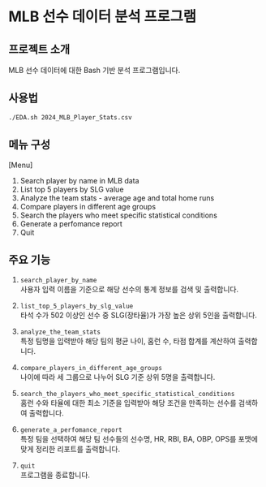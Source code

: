 # MLB 선수 데이터 분석 프로그램

## 프로젝트 소개
MLB 선수 데이터에 대한 Bash 기반 분석 프로그램입니다.

## 사용법

```bash
./EDA.sh 2024_MLB_Player_Stats.csv
```

## 메뉴 구성
[Menu]
1. Search player by name in MLB data
2. List top 5 players by SLG value
3. Analyze the team stats - average age and total home runs
4. Compare players in different age groups
5. Search the players who meet specific statistical conditions
6. Generate a perfomance report
7. Quit

## 주요 기능
1. ```search_player_by_name```<br>
사용자 입력 이름을 기준으로 해당 선수의 통계 정보를 검색 및 출력합니다.

2. ```list_top_5_players_by_slg_value```<br>
타석 수가 502 이상인 선수 중 SLG(장타율)가 가장 높은 상위 5인을 출력합니다.

3. ```analyze_the_team_stats```<br>
특정 팀명을 입력받아 해당 팀의 평균 나이, 홈런 수, 타점 합계를 계산하여 출력합니다.

4. ```compare_players_in_different_age_groups```<br>
나이에 따라 세 그룹으로 나누어 SLG 기준 상위 5명을 출력합니다.

5. ```search_the_players_who_meet_specific_statistical_conditions```<br>
홈런 수와 타율에 대한 최소 기준을 입력받아 해당 조건을 만족하는 선수를 검색하여 출력합니다.

6. ```generate_a_perfomance_report```<br>
특정 팀을 선택하여 해당 팀 선수들의 선수명, HR, RBI, BA, OBP, OPS를 포맷에 맞게 정리한 리포트를 출력합니다.

7. ```quit```<br>
프로그램을 종료합니다.